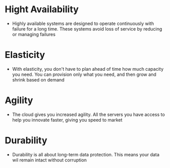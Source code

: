# Hight Availability

- Highly available systems are designed to operate continuously with failure for a long time. These systems avoid loss of service by reducing or managing failures

# Elasticity

- With elasticity, you don't have to plan ahead of time how much capacity you need. You can provision only what you need, and then grow and shrink based on demand

# Agility

- The cloud gives you increased agility. All the servers you have access to help you innovate faster, giving you speed to market

# Durability

- Durability is all about long-term data protection. This means your data wil remain intact without corruption
